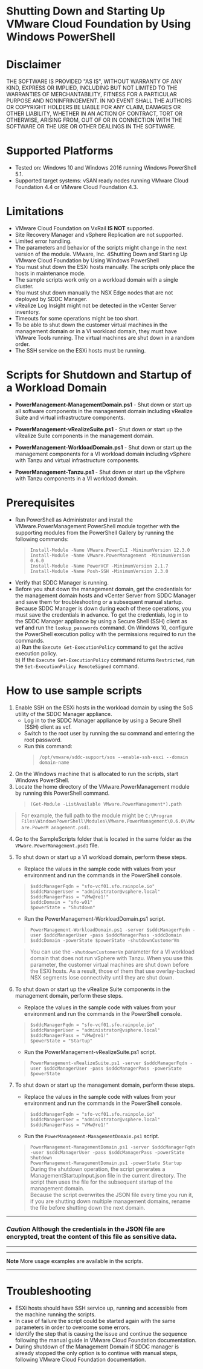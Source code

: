 # Shutting Down and Starting Up VMware Cloud Foundation by Using Windows PowerShell
# Disclaimer  
THE SOFTWARE IS PROVIDED "AS IS", WITHOUT WARRANTY OF ANY KIND, EXPRESS OR IMPLIED, INCLUDING BUT NOT LIMITED TO THE
WARRANTIES OF MERCHANTABILITY, FITNESS FOR A PARTICULAR PURPOSE AND NONINFRINGEMENT. IN NO EVENT SHALL THE AUTHORS
OR COPYRIGHT HOLDERS BE LIABLE FOR ANY CLAIM, DAMAGES OR OTHER LIABILITY, WHETHER IN AN ACTION OF CONTRACT, TORT OR
OTHERWISE, ARISING FROM, OUT OF OR IN CONNECTION WITH THE SOFTWARE OR THE USE OR OTHER DEALINGS IN THE SOFTWARE.

# Supported Platforms
- Tested on: Windows 10 and Windows 2016 running Windows PowerShell 5.1.  
- Supported target systems: vSAN ready nodes running VMware Cloud Foundation 4.4 or VMware Cloud Foundation 4.3.  

# Limitations
- VMware Cloud Foundation on VxRail **IS NOT** supported.
- Site Recovery Manager and vSphere Replication are not supported.
- Limited error handling.
- The parameters and behavior of the scripts might change in the next version of the module.
VMware, Inc.
4Shutting Down and Starting Up VMware Cloud Foundation by Using Windows PowerShell
- You must shut down the ESXi hosts manually. The scripts only place the hosts in maintenance
mode.
- The sample scripts work only on a workload domain with a single cluster.
- You must shut down manually the NSX Edge nodes that are not deployed by SDDC Manager.
- vRealize Log Insight might not be detected in the vCenter Server inventory.
- Timeouts for some operations might be too short.
- To be able to shut down the customer virtual machines in the management domain or in a VI
workload domain, they must have VMware Tools running. The virtual machines are shut down
in a random order.
- The SSH service on the ESXi hosts must be running.
# Scripts for Shutdown and Startup of a Workload Domain
- **PowerManagement-ManagementDomain.ps1** - Shut down or start up all software components in the management 
domain including vRealize Suite and virtual infrastructure components.

- **PowerManagement-vRealizeSuite.ps1** - Shut down or start up the vRealize Suite components in the management 
domain.

- **PowerManagement-WorkloadDomain.ps1** - Shut down or start up the management components for a VI
workload domain including vSphere with Tanzu and virtual infrastructure
components.

- **PowerManagement-Tanzu.ps1** - Shut down or start up the vSphere with Tanzu components in a VI workload
domain.
# Prerequisites
- Run PowerShell as Administrator and install the VMware.PowerManagement PowerShell
module together with the supporting modules from the PowerShell Gallery by running the
following commands:  
    > `Install-Module -Name VMware.PowerCLI -MinimumVersion 12.3.0`  
    > `Install-Module -Name VMware.PowerManagement -MinimumVersion 0.6.0`  
    > `Install-Module -Name PowerVCF -MinimumVersion 2.1.7`  
    > `Install-Module -Name Posh-SSH -MinimumVersion 2.3.0`  
- Verify that SDDC Manager is running.
- Before you shut down the management domain, get the credentials for the management
domain hosts and vCenter Server from SDDC Manager and save them for troubleshooting or a
subsequent manual startup. Because SDDC Manager is down during each of these operations,
you must save the credentials in advance.
To get the credentials, log in to the SDDC Manager appliance by using a Secure Shell (SSH)
client as **vcf** and run the `lookup_passwords` command.
On Windows 10, configure the PowerShell execution policy with the permissions required to
run the commands.  
a) Run the `Execute Get-ExecutionPolicy` command to get the active execution policy.  
b) If the `Execute Get-ExecutionPolicy` command returns `Restricted`, run the 
`Set-ExecutionPolicy RemoteSigned` command.

# How to use sample scripts
1. Enable SSH on the ESXi hosts in the workload domain by using the SoS utility of the SDDC
Manager appliance.
    - Log in to the SDDC Manager appliance by using a Secure Shell (SSH) client as vcf.
    - Switch to the root user by running the su command and entering the root password.
    - Run this command:
         > `/opt/vmware/sddc-support/sos --enable-ssh-esxi --domain domain-name`
2. On the Windows machine that is allocated to run the scripts, start Windows PowerShell.
3. Locate the home directory of the VMware.PowerManagement module by running this
PowerShell command.
    > `(Get-Module -ListAvailable VMware.PowerManagement*).path`  

> For example, the full path to the module might be `C:\Program
Files\WindowsPowerShell\Modules\VMware.PowerManagement\0.6.0\VMware.PowerM
anagement.psd1`.  
4. Go to the SampleScripts folder that is located in the same folder as the
`VMware.PowerManagement.psd1` file.
5. To shut down or start up a VI workload domain, perform these steps.  
    - Replace the values in the sample code with values from your environment and run the
commands in the PowerShell console.  
    > `$sddcManagerFqdn = "sfo-vcf01.sfo.rainpole.io"`  
    > `$sddcManagerUser = "administrator@vsphere.local"`  
    > `$sddcManagerPass = "VMw@re1!"`  
    > `$sddcDomain = "sfo-w01"`  
    > `$powerState = "Shutdown"`  
    - Run the PowerManagement-WorkloadDomain.ps1 script.  
    > `PowerManagement-WorkloadDomain.ps1 -server $sddcManagerFqdn -user $sddcManagerUser -pass $sddcManagerPass -sddcDomain $sddcDomain -powerState $powerState -shutdownCustomerVm`  

    > You can use the `-shutdownCustomerVm` parameter for a VI workload domain that does not
run vSphere with Tanzu. When you use this parameter, the customer virtual machines are
shut down before the ESXi hosts. As a result, those of them that use overlay-backed NSX
segments lose connectivity until they are shut down.
6. To shut down or start up the vRealize Suite components in the management domain, perform
these steps.  
    - Replace the values in the sample code with values from your environment and run the
commands in the PowerShell console.
    > `$sddcManagerFqdn = "sfo-vcf01.sfo.rainpole.io"`  
    > `$sddcManagerUser = "administrator@vsphere.local"`  
    > `$sddcManagerPass = "VMw@re1!"`  
    > `$powerState = "Startup"`  
    - Run the PowerManagement-vRealizeSuite.ps1 script.  
    > `PowerManagement-vRealizeSuite.ps1 -server $sddcManagerFqdn -user $sddcManagerUser -pass $sddcManagerPass -powerState $powerState`  
7. To shut down or start up the management domain, perform these steps.
    - Replace the values in the sample code with values from your environment and run the
commands in the PowerShell console.
    > `$sddcManagerFqdn = "sfo-vcf01.sfo.rainpole.io"`  
    > `$sddcManagerUser = "administrator@vsphere.local"`  
    > `$sddcManagerPass = "VMw@re1!"`  
    - Run the `PowerManagement-ManagementDomain.ps1` script.  
    > `PowerManagement-ManagementDomain.ps1 -server $sddcManagerFqdn -user $sddcManagerUser -pass $sddcManagerPass -powerState Shutdown`  
    > `PowerManagement-ManagementDomain.ps1 -powerState Startup`  
    During the shutdown operation, the script generates a ManagementStartupInput.json file
in the current directory. The script then uses the file for the subsequent startup of the
management domain.  
    Because the script overwrites the JSON file every time you run it, if you are shutting down
multiple management domains, rename the file before shutting down the next domain.
___
### *Caution* Although the credentials in the JSON file are encrypted, treat the content of this file as sensitive data.
___

___
**Note** More usage examples are available in the scripts.
___
# Troubleshooting
- ESXi hosts should have SSH service up, running and accessible from the machine running the scripts.
- In case of failure the script could be started again with the same parameters in order to overcome
some errors.
- Identify the step that is causing the issue and continue the sequence following the manual guide in
VMware Cloud Foundation documentation.
- During shutdown of the Management Domain if SDDC manager is already stopped the only option is to continue
with manual steps, following VMware Cloud Foundation documentation.
